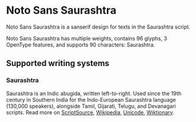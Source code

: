 
# Noto Sans Saurashtra

Noto Sans Saurashtra is a sanserif design for texts in the Saurashtra script. 

Noto Sans Saurashtra has multiple weights, contains 96 glyphs, 3 OpenType features, and supports 90 characters: Saurashtra.


## Supported writing systems


### Saurashtra

Saurashtra is an Indic abugida, written left-to-right. Used since the 19th century in Southern India for the Indo-European Saurashtra language (130,000 speakers), alongside Tamil, Gijarati, Telugu, and Devanagari scripts. Read more on [ScriptSource](https://scriptsource.org/scr/Saur), [Wikipedia](https://en.wikipedia.org/wiki/ISO_15924:Saur), [Unicode](https://www.unicode.org/versions/Unicode13.0.0/ch13.pdf#G28198), [Wiktionary](https://en.wiktionary.org/wiki/Category:Saurashtra_script).

